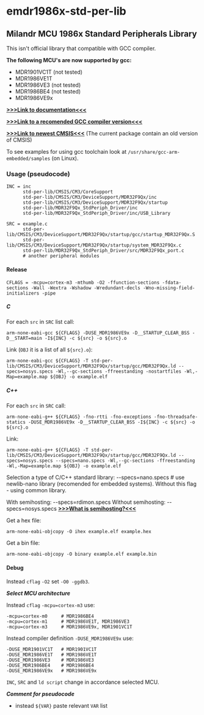# emdr1986x-std-per-lib
## Milandr MCU 1986x Standard Peripherals Library

This isn't official library that compatible with GCC compiler.

**The following MCU's are now supported by gcc:**
- MDR1901VC1T (not tested)
- MDR1986VE1T
- MDR1986VE3 (not tested)
- MDR1986BE4 (not tested)
- MDR1986VE9x

[**>>>Link to documentation<<<**](https://github.com/eldarkg/emdr1986x-std-per-lib-doc)

[**>>>Link to a recomended GCC compiler version<<<**](https://developer.arm.com/open-source/gnu-toolchain/gnu-rm)

[**>>>Link to newest CMSIS<<<**](https://github.com/ARM-software/CMSIS_5) (The current package contain an old version of CMSIS)

To see examples for using gcc toolchain look at ```/usr/share/gcc-arm-embedded/samples``` (on Linux).

### Usage (pseudocode)
```
INC = inc
      std-per-lib/CMSIS/CM3/CoreSupport
      std-per-lib/CMSIS/CM3/DeviceSupport/MDR32F9Qx/inc
      std-per-lib/CMSIS/CM3/DeviceSupport/MDR32F9Qx/startup
      std-per-lib/MDR32F9Qx_StdPeriph_Driver/inc
      std-per-lib/MDR32F9Qx_StdPeriph_Driver/inc/USB_Library
```
```
SRC = example.c
      std-per-lib/CMSIS/CM3/DeviceSupport/MDR32F9Qx/startup/gcc/startup_MDR32F9Qx.S
      std-per-lib/CMSIS/CM3/DeviceSupport/MDR32F9Qx/startup/system_MDR32F9Qx.c
      std-per-lib/MDR32F9Qx_StdPeriph_Driver/src/MDR32F9Qx_port.c
      # another peripheral modules
```
#### Release

```
CFLAGS = -mcpu=cortex-m3 -mthumb -O2 -ffunction-sections -fdata-sections -Wall -Wextra -Wshadow -Wredundant-decls -Wno-missing-field-initializers -pipe
```

##### C

For each `src` in `SRC` list call:
```
arm-none-eabi-gcc ${CFLAGS} -DUSE_MDR1986VE9x -D__STARTUP_CLEAR_BSS -D__START=main -I${INC} -c ${src} -o ${src}.o
```
Link (`OBJ` it is a list of all `${src}.o`):
```
arm-none-eabi-gcc ${CFLAGS} -T std-per-lib/CMSIS/CM3/DeviceSupport/MDR32F9Qx/startup/gcc/MDR32F9Qx.ld --specs=nosys.specs -Wl,--gc-sections -ffreestanding -nostartfiles -Wl,-Map=example.map ${OBJ} -o example.elf
```

##### C++

For each `src` in `SRC` call:
```
arm-none-eabi-g++ ${CFLAGS} -fno-rtti -fno-exceptions -fno-threadsafe-statics -DUSE_MDR1986VE9x -D__STARTUP_CLEAR_BSS -I${INC} -c ${src} -o ${src}.o
```
Link:
```
arm-none-eabi-g++ ${CFLAGS} -T std-per-lib/CMSIS/CM3/DeviceSupport/MDR32F9Qx/startup/gcc/MDR32F9Qx.ld --specs=nosys.specs --specs=nano.specs -Wl,--gc-sections -ffreestanding  -Wl,-Map=example.map ${OBJ} -o example.elf
```

Selection a type of C/C++ standard library:
--specs=nano.specs	# use newlib-nano library (recomended for embedded systems).
Without this flag - using common library.

With semihosting:
--specs=rdimon.specs
Without semihosting:
--specs=nosys.specs
[**>>>What is semihosting?<<<**](http://infocenter.arm.com/help/index.jsp?topic=/com.arm.doc.dui0471g/Bgbjjgij.html)

Get a hex file:
```
arm-none-eabi-objcopy -O ihex example.elf example.hex
```

Get a bin file:
```
arm-none-eabi-objcopy -O binary example.elf example.bin
```

#### Debug

Instead `cflag` `-O2` set `-O0 -ggdb3`.

***Select MCU architecture***

Instead `cflag` `-mcpu=cortex-m3` use:
```
-mcpu=cortex-m0     # MDR1986BE4
-mcpu=cortex-m1     # MDR1986VE1T, MDR1986VE3
-mcpu=cortex-m3     # MDR1986VE9x, MDR1901VC1T
```
Instead compiler definition `-DUSE_MDR1986VE9x` use:
```
-DUSE_MDR1901VC1T   # MDR1901VC1T
-DUSE_MDR1986VE1T   # MDR1986VE1T
-DUSE_MDR1986VE3    # MDR1986VE3
-DUSE_MDR1986BE4    # MDR1986BE4
-DUSE_MDR1986VE9x   # MDR1986VE9x
```
`INC`, `SRC` and `ld script` change in accordance selected MCU.

***Comment for pseudocode***
- instead `${VAR}` paste relevant `VAR` list
